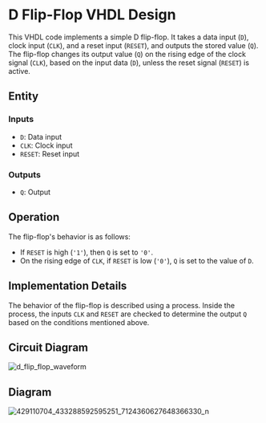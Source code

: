 # D Flip-Flop VHDL Design

This VHDL code implements a simple D flip-flop. It takes a data input (`D`), clock input (`CLK`), and a reset input (`RESET`), and outputs the stored value (`Q`). The flip-flop changes its output value (`Q`) on the rising edge of the clock signal (`CLK`), based on the input data (`D`), unless the reset signal (`RESET`) is active.

## Entity

### Inputs

- `D`: Data input
- `CLK`: Clock input
- `RESET`: Reset input

### Outputs

- `Q`: Output

## Operation

The flip-flop's behavior is as follows:

- If `RESET` is high (`'1'`), then `Q` is set to `'0'`.
- On the rising edge of `CLK`, if `RESET` is low (`'0'`), `Q` is set to the value of `D`.

## Implementation Details

The behavior of the flip-flop is described using a process. Inside the process, the inputs `CLK` and `RESET` are checked to determine the output `Q` based on the conditions mentioned above.

## Circuit Diagram
![d_flip_flop_waveform](https://github.com/ashishbasaula/Embeeded-/assets/32863612/e18ed296-4eb4-42c6-a017-8dc877f93b4c)



## Diagram
![429110704_433288592595251_7124360627648366330_n](https://github.com/ashishbasaula/Embeeded-/assets/32863612/2d26e82f-98b9-4e91-a1b2-e4ffc827af35)



